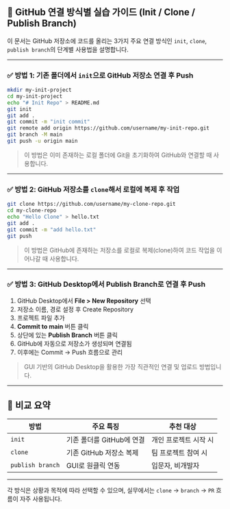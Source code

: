 ## 🧰 GitHub 연결 방식별 실습 가이드 (Init / Clone / Publish Branch)

이 문서는 GitHub 저장소에 코드를 올리는 3가지 주요 연결 방식인 `init`, `clone`, `publish branch`의 단계별 사용법을 설명합니다.

---

### ✅ 방법 1: 기존 폴더에서 `init`으로 GitHub 저장소 연결 후 Push

```bash
mkdir my-init-project
cd my-init-project
echo "# Init Repo" > README.md
git init
git add .
git commit -m "init commit"
git remote add origin https://github.com/username/my-init-repo.git
git branch -M main
git push -u origin main
```

> 이 방법은 이미 존재하는 로컬 폴더에 Git을 초기화하여 GitHub와 연결할 때 사용합니다.

---

### ✅ 방법 2: GitHub 저장소를 `clone`해서 로컬에 복제 후 작업

```bash
git clone https://github.com/username/my-clone-repo.git
cd my-clone-repo
echo "Hello Clone" > hello.txt
git add .
git commit -m "add hello.txt"
git push
```

> 이 방법은 GitHub에 존재하는 저장소를 로컬로 복제(clone)하여 코드 작업을 이어나갈 때 사용합니다.

---

### ✅ 방법 3: GitHub Desktop에서 Publish Branch로 연결 후 Push

1. GitHub Desktop에서 **File > New Repository** 선택
2. 저장소 이름, 경로 설정 후 Create Repository
3. 프로젝트 파일 추가
4. **Commit to main** 버튼 클릭
5. 상단에 있는 **Publish Branch** 버튼 클릭
6. GitHub에 자동으로 저장소가 생성되며 연결됨
7. 이후에는 Commit → Push 흐름으로 관리

> GUI 기반의 GitHub Desktop을 활용한 가장 직관적인 연결 및 업로드 방법입니다.

---

## 📌 비교 요약

| 방법             | 주요 특징                 | 추천 대상             |
| ---------------- | ------------------------- | --------------------- |
| `init`           | 기존 폴더를 GitHub에 연결 | 개인 프로젝트 시작 시 |
| `clone`          | 기존 GitHub 저장소 복제   | 팀 프로젝트 참여 시   |
| `publish branch` | GUI로 원클릭 연동         | 입문자, 비개발자      |

---

각 방식은 상황과 목적에 따라 선택할 수 있으며, 실무에서는 `clone` → `branch` → `PR` 흐름이 자주 사용됩니다.
